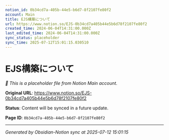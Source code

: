 ```yaml
---
notion_id: 0b34cd7a-405b-44e5-b6d7-8f2107fe80f2
account: Main
title: EJS構築について
url: https://www.notion.so/EJS-0b34cd7a405b44e5b6d78f2107fe80f2
created_time: 2024-06-04T14:31:00.000Z
last_edited_time: 2024-06-04T14:31:00.000Z
sync_status: placeholder
sync_time: 2025-07-12T15:01:15.030510
---
```


# EJS構築について

*🔄 This is a placeholder file from Notion Main account.*

**Original URL**: https://www.notion.so/EJS-0b34cd7a405b44e5b6d78f2107fe80f2

**Status**: Content will be synced in a future update.

**Page ID**: `0b34cd7a-405b-44e5-b6d7-8f2107fe80f2`

---

*Generated by Obsidian-Notion sync at 2025-07-12 15:01:15*

